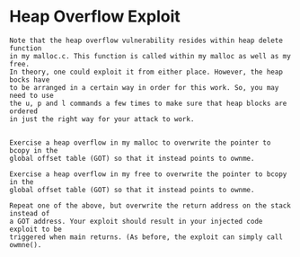 # Heap Overflow Exploit

	Note that the heap overflow vulnerability resides within heap delete function 
	in my malloc.c. This function is called within my malloc as well as my free. 
	In theory, one could exploit it from either place. However, the heap bocks have 
	to be arranged in a certain way in order for this work. So, you may need to use 
	the u, p and l commands a few times to make sure that heap blocks are ordered 
	in just the right way for your attack to work.
    

	Exercise a heap overflow in my malloc to overwrite the pointer to bcopy in the 
	global offset table (GOT) so that it instead points to ownme.

	Exercise a heap overflow in my free to overwrite the pointer to bcopy in the 
	global offset table (GOT) so that it instead points to ownme.

	Repeat one of the above, but overwrite the return address on the stack instead of 
	a GOT address. Your exploit should result in your injected code exploit to be 
	triggered when main returns. (As before, the exploit can simply call owmne().